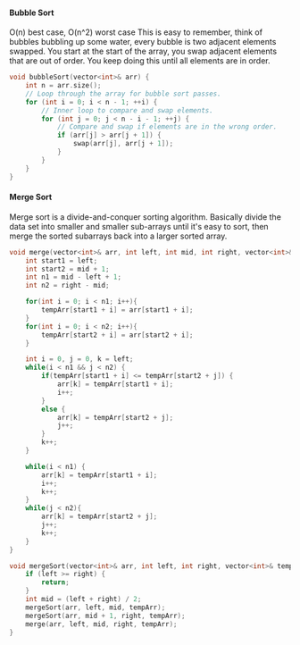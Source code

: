 #### Bubble Sort
O(n) best case, O(n^2) worst case
This is easy to remember, think of bubbles bubbling up some water, every bubble is two adjacent elements swapped.
You start at the start of the array, you swap adjacent elements that are out of order. You keep doing this until all elements are in order.

```cpp
void bubbleSort(vector<int>& arr) {
    int n = arr.size();
    // Loop through the array for bubble sort passes.
    for (int i = 0; i < n - 1; ++i) {
        // Inner loop to compare and swap elements.
        for (int j = 0; j < n - i - 1; ++j) {
            // Compare and swap if elements are in the wrong order.
            if (arr[j] > arr[j + 1]) {
                swap(arr[j], arr[j + 1]);
            }
        }
    }
}
```

#### Merge Sort
Merge sort is a divide-and-conquer sorting algorithm. Basically divide the data set into smaller and smaller sub-arrays until it's easy to sort, then merge the sorted subarrays back into a larger sorted array.

```cpp
void merge(vector<int>& arr, int left, int mid, int right, vector<int>& tempArr){
    int start1 = left;
    int start2 = mid + 1;
    int n1 = mid - left + 1;
    int n2 = right - mid;

    for(int i = 0; i < n1; i++){
        tempArr[start1 + i] = arr[start1 + i];
    }
    for(int i = 0; i < n2; i++){
        tempArr[start2 + i] = arr[start2 + i];
    }

    int i = 0, j = 0, k = left;
    while(i < n1 && j < n2) {
        if(tempArr[start1 + i] <= tempArr[start2 + j]) {
            arr[k] = tempArr[start1 + i];
            i++;
        }
        else {
            arr[k] = tempArr[start2 + j];
            j++;
        }
        k++;
    }

    while(i < n1) {
        arr[k] = tempArr[start1 + i];
        i++;
        k++;
    }
    while(j < n2){
        arr[k] = tempArr[start2 + j];
        j++;
        k++;
    }
}

void mergeSort(vector<int>& arr, int left, int right, vector<int>& tempArr){
    if (left >= right) {
        return;
    }
    int mid = (left + right) / 2;
    mergeSort(arr, left, mid, tempArr);
    mergeSort(arr, mid + 1, right, tempArr);
    merge(arr, left, mid, right, tempArr);
}
```